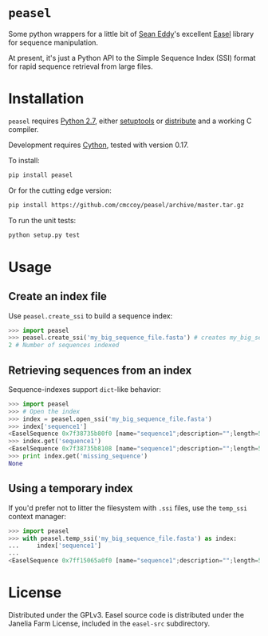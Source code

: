 # `peasel`

Some python wrappers for a little bit of  [Sean Eddy](http://selab.janelia.org/)'s excellent [Easel](http://selab.janelia.org/people/eddys/blog/?p=394) library for sequence manipulation.

At present, it's just a Python API to the Simple Sequence Index (SSI) format
for rapid sequence retrieval from large files.

# Installation

`peasel` requires [Python 2.7](http://www.python.org/), either
[setuptools](http://pypi.python.org/pypi/setuptools) or
[distribute](http://pypi.python.org/pypi/distribute) and a working C compiler.

Development requires [Cython](http://www.cython.org/), tested with version 0.17.

To install:

```sh
pip install peasel
```

Or for the cutting edge version:
```sh
pip install https://github.com/cmccoy/peasel/archive/master.tar.gz
```

To run the unit tests:

```sh
python setup.py test
```

# Usage

## Create an index file

Use `peasel.create_ssi` to build a sequence index:

```python
>>> import peasel
>>> peasel.create_ssi('my_big_sequence_file.fasta') # creates my_big_sequence_file.fasta.ssi
2 # Number of sequences indexed
```

## Retrieving sequences from an index

Sequence-indexes support `dict`-like behavior:

```python
>>> import peasel
>>> # Open the index
>>> index = peasel.open_ssi('my_big_sequence_file.fasta')
>>> index['sequence1']
<EaselSequence 0x7f38735b80f0 [name="sequence1";description="";length=5]>
>>> index.get('sequence1')
<EaselSequence 0x7f38735b8108 [name="sequence1";description="";length=5]>
>>> print index.get('missing_sequence')
None
```

## Using a temporary index

If you'd prefer not to litter the filesystem with `.ssi` files, use the `temp_ssi` context manager:

```python
>>> import peasel
>>> with peasel.temp_ssi('my_big_sequence_file.fasta') as index:
...     index['sequence1']
...
<EaselSequence 0x7ff15065a0f0 [name="sequence1";description="";length=5]>
```

# License

Distributed under the GPLv3. Easel source code is distributed under the Janelia
Farm License, included in the `easel-src` subdirectory.
